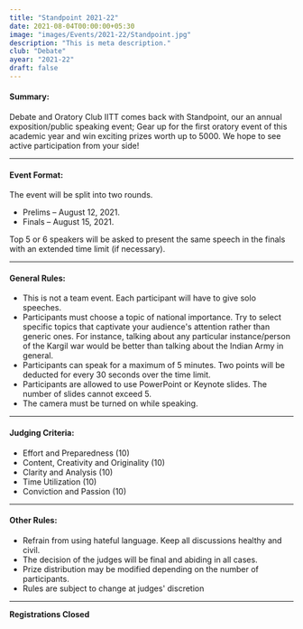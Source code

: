 ```yaml
---
title: "Standpoint 2021-22"
date: 2021-08-04T00:00:00+05:30
image: "images/Events/2021-22/Standpoint.jpg"
description: "This is meta description."
club: "Debate"
ayear: "2021-22"
draft: false
---
```

#### Summary: 

Debate and Oratory Club IITT comes back with Standpoint, our an annual exposition/public speaking event; Gear up for the first oratory event of this academic year and win exciting prizes worth up to 5000. We hope to see active participation from your side!

****

#### Event Format:

The event will be split into two rounds.

- Prelims – August 12, 2021.
- Finals – August 15, 2021.

Top 5 or 6 speakers will be asked to present the same speech in the finals with an extended time limit (if necessary).

****

#### General Rules:

- This is not a team event. Each participant will have to give solo speeches.
- Participants must choose a topic of national importance. Try to select specific topics that captivate your audience's attention rather than generic ones. For instance, talking about any particular instance/person of the Kargil war would be better than talking about the Indian Army in general. 
- Participants can speak for a maximum of 5 minutes. Two points will be deducted for every 30 seconds over the time limit. 
- Participants are allowed to use PowerPoint or Keynote slides. The number of slides cannot exceed 5.
- The camera must be turned on while speaking.

****

#### Judging Criteria:

- Effort and Preparedness (10)
- Content, Creativity and Originality (10)
- Clarity and Analysis (10)
- Time Utilization (10)
- Conviction and Passion (10)

****

#### Other Rules:

- Refrain from using hateful language. Keep all discussions healthy and civil.
- The decision of the judges will be final and abiding in all cases.
- Prize distribution may be modified depending on the number of participants.
- Rules are subject to change at judges' discretion

****
**Registrations Closed**



